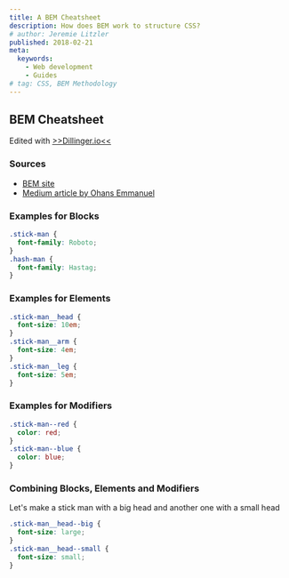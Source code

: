 ```yaml
---
title: A BEM Cheatsheet
description: How does BEM work to structure CSS?
# author: Jeremie Litzler
published: 2018-02-21
meta:
  keywords:
    - Web development
    - Guides
# tag: CSS, BEM Methodology
---
```


## BEM Cheatsheet

Edited with [>>Dillinger.io<<](https://dillinger.io/)

### Sources

- [BEM site](http://getbem.com/naming/)
- [Medium article by Ohans Emmanuel](https://medium.freecodecamp.org/css-naming-conventions-that-will-save-you-hours-of-debugging-35cea737d849)

### Examples for **Blocks**

```css
.stick-man {
  font-family: Roboto;
}
.hash-man {
  font-family: Hastag;
}
```

### Examples for **Elements**

```css
.stick-man__head {
  font-size: 10em;
}
.stick-man__arm {
  font-size: 4em;
}
.stick-man__leg {
  font-size: 5em;
}
```

### Examples for **Modifiers**

```css
.stick-man--red {
  color: red;
}
.stick-man--blue {
  color: blue;
}
```

### Combining Blocks, Elements and Modifiers

Let's make a stick man with a big head and another one with a small head

```css
.stick-man__head--big {
  font-size: large;
}
.stick-man__head--small {
  font-size: small;
}
```
